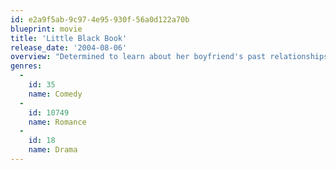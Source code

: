 ```yaml
---
id: e2a9f5ab-9c97-4e95-930f-56a0d122a70b
blueprint: movie
title: 'Little Black Book'
release_date: '2004-08-06'
overview: "Determined to learn about her boyfriend's past relationships, Stacy -- who works for a talk show -- becomes a bona fide snoop. With her colleague, Barb, Stacy gets the names of Derek's ex-lovers and interviews them, supposedly for an upcoming show. But what she learns only adds to her confusion, and her plans begin to unravel when she befriends one of the women."
genres:
  -
    id: 35
    name: Comedy
  -
    id: 10749
    name: Romance
  -
    id: 18
    name: Drama
---
```

